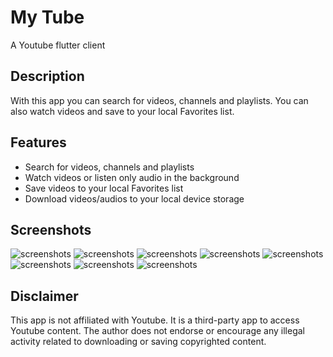 # My Tube

 A Youtube flutter client

## Description

 With this app you can search for videos, channels and playlists. You can also watch videos and save to your local Favorites list.

## Features

- Search for videos, channels and playlists
- Watch videos or listen only audio in the background
- Save videos to your local Favorites list
- Download videos/audios to your local device storage

## Screenshots

![screenshots](Screenshot_1707650978.png)
![screenshots](Screenshot_1707650985.png)
![screenshots](Screenshot_1707651012.png)
![screenshots](Screenshot_1707651024.png)
![screenshots](Screenshot_1707651032.png)
![screenshots](Screenshot_1707651046.png)
![screenshots](Screenshot_1707651058.png)
![screenshots](Screenshot_1707651066.png)

## Disclaimer

This app is not affiliated with Youtube. It is a third-party app to access Youtube content.
The author does not endorse or encourage any illegal activity related to downloading or saving copyrighted content.
